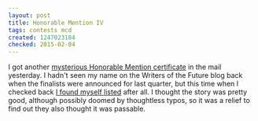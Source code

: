 ```yaml
---
layout: post
title: Honorable Mention IV
tags: contests mcd
created: 1247023184
checked: 2015-02-04
---
```

I got another [mysterious Honorable Mention certificate](http://www.mcdemarco.net/node/539) in the mail yesterday.  I hadn't seen my name on the Writers of the Future blog back when the finalists were announced for last quarter, but this time when I checked back [I found myself listed](http://wotfblog.blogspot.com/2009/07/final-list-of-honorable-mentions-for.html) after all.  I thought the story was pretty good, although possibly doomed by thoughtless typos, so it was a relief to find out they also thought it was passable.
